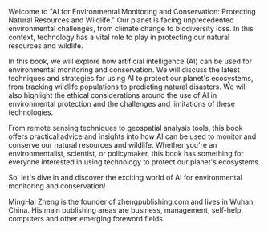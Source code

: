 
Welcome to "AI for Environmental Monitoring and Conservation: Protecting Natural Resources and Wildlife." Our planet is facing unprecedented environmental challenges, from climate change to biodiversity loss. In this context, technology has a vital role to play in protecting our natural resources and wildlife.

In this book, we will explore how artificial intelligence (AI) can be used for environmental monitoring and conservation. We will discuss the latest techniques and strategies for using AI to protect our planet's ecosystems, from tracking wildlife populations to predicting natural disasters. We will also highlight the ethical considerations around the use of AI in environmental protection and the challenges and limitations of these technologies.

From remote sensing techniques to geospatial analysis tools, this book offers practical advice and insights into how AI can be used to monitor and conserve our natural resources and wildlife. Whether you're an environmentalist, scientist, or policymaker, this book has something for everyone interested in using technology to protect our planet's ecosystems.

So, let's dive in and discover the exciting world of AI for environmental monitoring and conservation!

MingHai Zheng is the founder of zhengpublishing.com and lives in Wuhan, China. His main publishing areas are business, management, self-help, computers and other emerging foreword fields.
